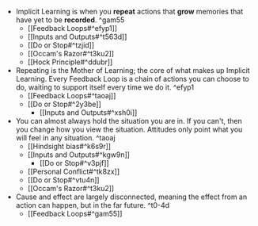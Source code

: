 
- Implicit Learning is when you **repeat** actions that **grow** memories that have yet to be **recorded**. ^gam55
	- [[Feedback Loops#^efyp1]]
	- [[Inputs and Outputs#^t563d]]
	- [[Do or Stop#^tzjid]]
	- [[Occam's Razor#^t3ku2]]
	- [[Hock Principle#^ddubr]]
- Repeating is the Mother of Learning; the core of what makes up Implicit Learning.
    Every Feedback Loop is a chain of actions you can choose to do, waiting to support itself every time we do it. ^efyp1
	- [[Feedback Loops#^taoaj]]
	- [[Do or Stop#^2y3be]]
    	- [[Inputs and Outputs#^xsh0i]]
- You can almost always hold the situation you are in. If you can't, then you change how you view the situation. Attitudes only point what you will feel in any situation. ^taoaj
    - [[Hindsight bias#^k6s9r]]
    - [[Inputs and Outputs#^kgw9n]]
        - [[Do or Stop#^v3pjf]]
    - [[Personal Conflict#^tk8zx]]
    - [[Do or Stop#^vtu4n]]
    - [[Occam's Razor#^t3ku2]]
- Cause and effect are largely disconnected, meaning the effect from an action can happen, but in the far future. ^t0-4d
    - [[Feedback Loops#^gam55]]
